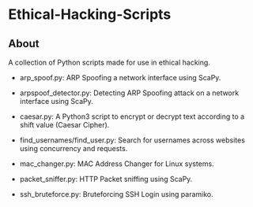 # Ethical-Hacking-Scripts

## About

A collection of Python scripts made for use in ethical hacking.

- arp_spoof.py: ARP Spoofing a network interface using ScaPy.

- arpspoof_detector.py: Detecting ARP Spoofing attack on a network interface using ScaPy.

- caesar.py: A Python3 script to encrypt or decrypt text according to a shift value (Caesar Cipher).

- find_usernames/find_user.py: Search for usernames across websites using concurrency and requests.

- mac_changer.py: MAC Address Changer for Linux systems.

- packet_sniffer.py: HTTP Packet sniffing using ScaPy.

- ssh_bruteforce.py: Bruteforcing SSH Login using paramiko.
